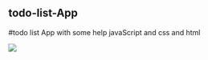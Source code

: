 ## todo-list-App
#todo list App with some help javaScript and css and html

<img src ="https://pbs.twimg.com/media/FSi0Er4WQAAjHnf?format=jpg&name=large">
